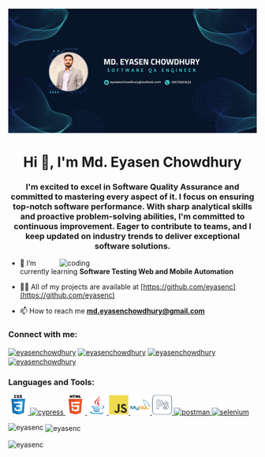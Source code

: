 ![logo](https://github.com/eyasenc/eyasenc/blob/master/banner.png)
<h1 align="center">Hi 👋, I'm Md. Eyasen Chowdhury</h1>
<h3 align="center">I'm excited to excel in Software Quality Assurance and committed to mastering every aspect of it. I focus on ensuring top-notch software performance. With sharp analytical skills and proactive problem-solving abilities, I'm committed to continuous improvement. Eager to contribute to teams, and I keep updated on industry trends to deliver exceptional software solutions.</h3>

<img align="right" alt="coding" width="400" src="https://user-images.githubusercontent.com/55389276/140866485-8fb1c876-9a8f-4d6a-98dc-08c4981eaf70.gif">

- 🌱 I’m currently learning **Software Testing Web and Mobile Automation**

- 👨‍💻 All of my projects are available at [https://github.com/eyasenc](https://github.com/eyasenc)

- 📫 How to reach me **md.eyasenchowdhury@gmail.com**

<h3 align="left">Connect with me:</h3>
<p align="left">
<a href="https://twitter.com/eyasenchowdhury" target="blank"><img align="center" src="https://raw.githubusercontent.com/rahuldkjain/github-profile-readme-generator/master/src/images/icons/Social/twitter.svg" alt="eyasenchowdhury" height="30" width="40" /></a>
<a href="https://linkedin.com/in/eyasenchowdhury" target="blank"><img align="center" src="https://raw.githubusercontent.com/rahuldkjain/github-profile-readme-generator/master/src/images/icons/Social/linked-in-alt.svg" alt="eyasenchowdhury" height="30" width="40" /></a>
<a href="https://fb.com/eyasenchowdhury" target="blank"><img align="center" src="https://raw.githubusercontent.com/rahuldkjain/github-profile-readme-generator/master/src/images/icons/Social/facebook.svg" alt="eyasenchowdhury" height="30" width="40" /></a>
<a href="https://instagram.com/eyasenchowdhury" target="blank"><img align="center" src="https://raw.githubusercontent.com/rahuldkjain/github-profile-readme-generator/master/src/images/icons/Social/instagram.svg" alt="eyasenchowdhury" height="30" width="40" /></a>
</p>

<h3 align="left">Languages and Tools:</h3>
<p align="left"> <a href="https://www.w3schools.com/css/" target="_blank" rel="noreferrer"> <img src="https://raw.githubusercontent.com/devicons/devicon/master/icons/css3/css3-original-wordmark.svg" alt="css3" width="40" height="40"/> </a> <a href="https://www.cypress.io" target="_blank" rel="noreferrer"> <img src="https://raw.githubusercontent.com/simple-icons/simple-icons/6e46ec1fc23b60c8fd0d2f2ff46db82e16dbd75f/icons/cypress.svg" alt="cypress" width="40" height="40"/> </a> <a href="https://www.w3.org/html/" target="_blank" rel="noreferrer"> <img src="https://raw.githubusercontent.com/devicons/devicon/master/icons/html5/html5-original-wordmark.svg" alt="html5" width="40" height="40"/> </a> <a href="https://www.java.com" target="_blank" rel="noreferrer"> <img src="https://raw.githubusercontent.com/devicons/devicon/master/icons/java/java-original.svg" alt="java" width="40" height="40"/> </a> <a href="https://developer.mozilla.org/en-US/docs/Web/JavaScript" target="_blank" rel="noreferrer"> <img src="https://raw.githubusercontent.com/devicons/devicon/master/icons/javascript/javascript-original.svg" alt="javascript" width="40" height="40"/> </a> <a href="https://www.mysql.com/" target="_blank" rel="noreferrer"> <img src="https://raw.githubusercontent.com/devicons/devicon/master/icons/mysql/mysql-original-wordmark.svg" alt="mysql" width="40" height="40"/> </a> <a href="https://www.photoshop.com/en" target="_blank" rel="noreferrer"> <img src="https://raw.githubusercontent.com/devicons/devicon/master/icons/photoshop/photoshop-line.svg" alt="photoshop" width="40" height="40"/> </a> <a href="https://postman.com" target="_blank" rel="noreferrer"> <img src="https://www.vectorlogo.zone/logos/getpostman/getpostman-icon.svg" alt="postman" width="40" height="40"/> </a> <a href="https://www.selenium.dev" target="_blank" rel="noreferrer"> <img src="https://raw.githubusercontent.com/detain/svg-logos/780f25886640cef088af994181646db2f6b1a3f8/svg/selenium-logo.svg" alt="selenium" width="40" height="40"/> </a> </p>

<p><img align="left" src="https://github-readme-stats.vercel.app/api/top-langs?username=eyasenc&show_icons=true&locale=en&layout=compact" alt="eyasenc" /></p>

<p>&nbsp;<img align="center" src="https://github-readme-stats.vercel.app/api?username=eyasenc&show_icons=true&locale=en" alt="eyasenc" /></p>

<p><img align="center" src="https://github-readme-streak-stats.herokuapp.com/?user=eyasenc&" alt="eyasenc" /></p>
